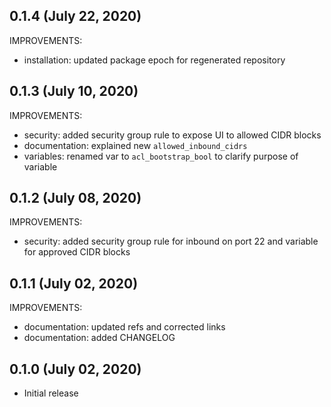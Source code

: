 ## 0.1.4 (July 22, 2020)

IMPROVEMENTS:

* installation: updated package epoch for regenerated repository

## 0.1.3 (July 10, 2020)

IMPROVEMENTS:

* security: added security group rule to expose UI to allowed CIDR blocks
* documentation: explained new `allowed_inbound_cidrs`
* variables: renamed var to `acl_bootstrap_bool` to clarify purpose of variable

## 0.1.2 (July 08, 2020)

IMPROVEMENTS:

* security: added security group rule for inbound on port 22 and variable for approved CIDR blocks

## 0.1.1 (July 02, 2020)

IMPROVEMENTS:

* documentation: updated refs and corrected links
* documentation: added CHANGELOG

## 0.1.0 (July 02, 2020)

* Initial release
